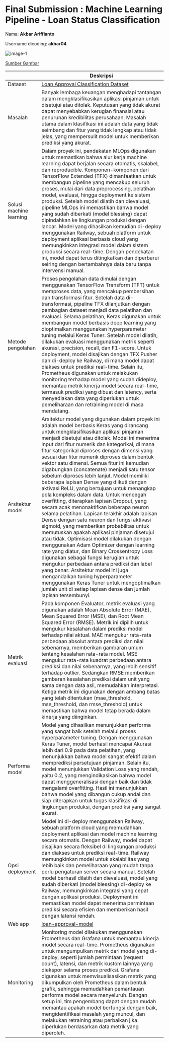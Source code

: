 # Final Submission : Machine Learning Pipeline - Loan Status Classification
Nama: **Akbar Ariffianto**

Username dicoding: **akbar04**

![image-1](https://remax.co.id/_next/image?url=https%3A%2F%2Fremax-files-pr0d.s3.ap-southeast-1.amazonaws.com%2Fremax%2Farticles%2Fa8eb5e1d-31a6-4cf7-a8b8-30c89a1db438.jpg&w=3840&q=75)

[Sumber Gambar](https://www.google.com/url?sa=i&url=https%3A%2F%2Fremax.co.id%2Fblog%2Farticle%2F5-jenis-pinjaman-bank-dengan-bunga-rendah-cicilan-jadi-lebih-ringan&psig=AOvVaw1GX1twiP0MCK8HA5kDepON&ust=1741103707371000&source=images&cd=vfe&opi=89978449&ved=0CBQQjRxqFwoTCOiPxeyi7osDFQAAAAAdAAAAABAE)

| | Deskripsi |
| ----------- | ----------- |
| Dataset | [Loan Approval Classification Dataset](https://www.kaggle.com/datasets/taweilo/loan-approval-classification-data) |
| Masalah | Banyak lembaga keuangan menghadapi tantangan dalam mengklasifikasikan aplikasi pinjaman untuk disetujui atau ditolak. Keputusan yang tidak akurat dapat menyebabkan kerugian finansial atau penurunan kredibilitas perusahaan. Masalah utama dalam klasifikasi ini adalah data yang tidak seimbang dan fitur yang tidak lengkap atau tidak jelas, yang mempersulit model untuk memberikan prediksi yang akurat. |
| Solusi machine learning | Dalam proyek ini, pendekatan MLOps digunakan untuk memastikan bahwa alur kerja machine learning dapat berjalan secara otomatis, skalabel, dan reproducible. Komponen-komponen dari TensorFlow Extended (TFX) dimanfaatkan untuk membangun pipeline yang mencakup seluruh proses, mulai dari data preprocessing, pelatihan model, evaluasi, hingga deployment ke sistem produksi. Setelah model dilatih dan dievaluasi, pipeline MLOps ini memastikan bahwa model yang sudah diberkati (model blessing) dapat dipindahkan ke lingkungan produksi dengan lancar. Model yang dihasilkan kemudian di-deploy menggunakan Railway, sebuah platform untuk deployment aplikasi berbasis cloud yang memungkinkan integrasi model dalam sistem produksi secara real-time. Dengan pendekatan ini, model dapat terus ditingkatkan dan diperbarui seiring dengan bertambahnya data baru tanpa intervensi manual. |
| Metode pengolahan | Proses pengolahan data dimulai dengan menggunakan TensorFlow Transform (TFT) untuk memproses data, yang mencakup pembersihan dan transformasi fitur. Setelah data di-transformasi, pipeline TFX dilanjutkan dengan pembagian dataset menjadi data pelatihan dan evaluasi. Selama pelatihan, Keras digunakan untuk membangun model berbasis deep learning yang dioptimalkan menggunakan hyperparameter tuning melalui Keras Tuner. Setelah model dilatih, dilakukan evaluasi menggunakan metrik seperti akurasi, precision, recall, dan F1-score. Untuk deployment, model disajikan dengan TFX Pusher dan di-deploy ke Railway, di mana model dapat diakses untuk prediksi real-time. Selain itu, Prometheus digunakan untuk melakukan monitoring terhadap model yang sudah dideploy, memantau metrik kinerja model secara real-time, termasuk prediksi yang dibuat dan latency, serta menyediakan data yang diperlukan untuk pemeliharaan dan retraining model di masa mendatang. |
| Arsitektur model | Arsitektur model yang digunakan dalam proyek ini adalah model berbasis Keras yang dirancang untuk mengklasifikasikan aplikasi pinjaman menjadi disetujui atau ditolak. Model ini menerima input dari fitur numerik dan kategorikal, di mana fitur kategorikal diproses dengan dimensi yang sesuai dan fitur numerik diproses dalam bentuk vektor satu dimensi. Semua fitur ini kemudian digabungkan (concatenate) menjadi satu tensor sebelum diproses lebih lanjut. Model memiliki beberapa lapisan Dense yang diikuti dengan aktivasi ReLU, yang bertujuan untuk menangkap pola kompleks dalam data. Untuk mencegah overfitting, diterapkan lapisan Dropout, yang secara acak menonaktifkan beberapa neuron selama pelatihan. Lapisan terakhir adalah lapisan Dense dengan satu neuron dan fungsi aktivasi sigmoid, yang memberikan probabilitas untuk memutuskan apakah aplikasi pinjaman disetujui atau tidak. Optimisasi model dilakukan dengan menggunakan Adam Optimizer dengan learning rate yang diatur, dan Binary Crossentropy Loss digunakan sebagai fungsi kerugian untuk mengukur perbedaan antara prediksi dan label yang benar. Arsitektur model ini juga mengandalkan tuning hyperparameter menggunakan Keras Tuner untuk mengoptimalkan jumlah unit di setiap lapisan dense dan jumlah lapisan tersembunyi. |
| Metrik evaluasi | Pada komponen Evaluator, metrik evaluasi yang digunakan adalah Mean Absolute Error (MAE), Mean Squared Error (MSE), dan Root Mean Squared Error (RMSE). Metrik ini dipilih untuk mengukur kesalahan dalam prediksi model terhadap nilai aktual. MAE mengukur rata-rata perbedaan absolut antara prediksi dan nilai sebenarnya, memberikan gambaran umum tentang kesalahan rata-rata model. MSE mengukur rata-rata kuadrat perbedaan antara prediksi dan nilai sebenarnya, yang lebih sensitif terhadap outlier. Sedangkan RMSE memberikan gambaran kesalahan prediksi dalam unit yang sama dengan data asli, memudahkan interpretasi. Ketiga metrik ini digunakan dengan ambang batas yang telah ditentukan (mae_threshold, mse_threshold, dan rmse_threshold) untuk memastikan bahwa model tetap berada dalam kinerja yang diinginkan. |
| Performa model | Model yang dihasilkan menunjukkan performa yang sangat baik setelah melalui proses hyperparameter tuning. Dengan menggunakan Keras Tuner, model berhasil mencapai Akurasi lebih dari 0.9 pada data pelatihan, yang menunjukkan bahwa model sangat efektif dalam memprediksi persetujuan pinjaman. Selain itu, model menunjukkan Validation Loss yang rendah, yaitu 0.2, yang mengindikasikan bahwa model dapat menggeneralisasi dengan baik dan tidak mengalami overfitting. Hasil ini menunjukkan bahwa model yang dibangun cukup andal dan siap diterapkan untuk tugas klasifikasi di lingkungan produksi, dengan prediksi yang sangat akurat. |
| Opsi deployment | Model ini di-deploy menggunakan Railway, sebuah platform cloud yang memudahkan deployment aplikasi dan model machine learning secara otomatis. Dengan Railway, model dapat disajikan secara fleksibel di lingkungan produksi dan diakses untuk prediksi real-time. Railway memungkinkan model untuk skalabilitas yang lebih baik dan pemeliharaan yang mudah tanpa perlu pengaturan server secara manual. Setelah model berhasil dilatih dan dievaluasi, model yang sudah diberkati (model blessing) di-deploy ke Railway, memungkinkan integrasi yang cepat dengan aplikasi produksi. Deployment ini memastikan model dapat menerima permintaan prediksi secara efisien dan memberikan hasil dengan latensi rendah. |
| Web app |[loan-approval-model](https://loan-mlops-dicoding-production.up.railway.app/v1/models/loan-approval-model/metadata)|
| Monitoring | Monitoring model dilakukan menggunakan Prometheus dan Grafana untuk memantau kinerja model secara real-time. Prometheus digunakan untuk mengumpulkan metrik dari model yang di-deploy, seperti jumlah permintaan (request count), latensi, dan metrik kustom lainnya yang diekspor selama proses prediksi. Grafana digunakan untuk memvisualisasikan metrik yang dikumpulkan oleh Prometheus dalam bentuk grafik, sehingga memudahkan pemantauan performa model secara menyeluruh. Dengan setup ini, tim pengembang dapat dengan mudah memantau apakah model berfungsi dengan baik, mengidentifikasi masalah yang muncul, dan melakukan retraining atau perbaikan jika diperlukan berdasarkan data metrik yang diperoleh. |